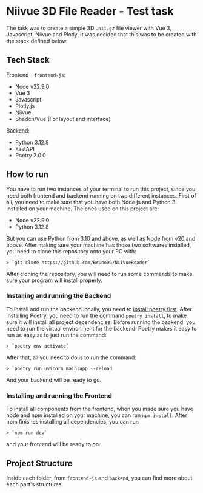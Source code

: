 # Niivue 3D File Reader - Test task

The task was to create a simple 3D `.nii.gz` file viewer with Vue 3, Javascript, Niivue and Plotly.
It was decided that this was to be created with the stack defined below.

## Tech Stack

Frontend - `frontend-js`:

- Node v22.9.0
- Vue 3
- Javascript
- Plotly.js
- Niivue
- Shadcn/Vue (For layout and interface)

Backend:

- Python 3.12.8
- FastAPI
- Poetry 2.0.0

## How to run

You have to run two instances of your terminal to run this project, since you need both frontend and backend running on two different instances.
First of all, you need to make sure that you have both Node.js and Python 3 installed on your machine. The ones used on this project are:

- Node v22.9.0
- Python 3.12.8

But you can use Python from 3.10 and above, as well as Node from v20 and above. After making sure your machine has those two softwares installed, you need to clone this repository onto your PC with:

    > `git clone https://github.com/BrunoDG/NiiVueReader`

After cloning the repository, you will need to run some commands to make sure your program will install properly.

### Installing and running the Backend

To install and run the backend locally, you need to [install poetry first](https://python-poetry.org/docs/#installation). After installing Poetry, you need to run the command `poetry install`, to make sure it will install all project dependencies.
Before running the backend, you need to run the virtual environment for the backend. Poetry makes it easy to run as easy as to just run the command:

    > `poetry env activate`

After that, all you need to do is to run the command:

    > `poetry run uvicorn main:app --reload

And your backend will be ready to go.

### Installing and running the Frontend

To install all components from the frontend, when you made sure you have node and npm installed on your machine, you can run `npm install`.
After npm finishes installing all dependencies, you can run

    > `npm run dev` 

and your frontend will be ready to go.

## Project Structure

Inside each folder, from `frontend-js` and `backend`, you can find more about each part's structures.
